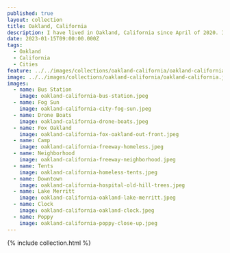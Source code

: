 ```yaml
---
published: true
layout: collection
title: Oakland, California
description: I have lived in Oakland, California since April of 2020. I love it. I don't want to live anywhere else. I live downtown. I am captivated by the culture, people, politics, strenth, beauty, and resilience of this town. I want to spend every moment of my life getting to know this place and it's history.
date: 2023-01-15T09:00:00.000Z
tags:
  - Oakland
  - California
  - Cities
feature: ../../images/collections/oakland-california/oakland-california.jpg
image: ../../images/collections/oakland-california/oakland-california.jpg
images:
  - name: Bus Station
    image: oakland-california-bus-station.jpeg
  - name: Fog Sun
    image: oakland-california-city-fog-sun.jpeg
  - name: Drone Boats
    image: oakland-california-drone-boats.jpeg
  - name: Fox Oakland
    image: oakland-california-fox-oakland-out-front.jpeg
  - name: Camp
    image: oakland-california-freeway-homeless.jpeg
  - name: Neighborhood
    image: oakland-california-freeway-neighborhood.jpeg
  - name: Tents
    image: oakland-california-homeless-tents.jpeg
  - name: Downtown
    image: oakland-california-hospital-old-hill-trees.jpeg
  - name: Lake Merritt
    image: oakland-california-oakland-lake-merritt.jpeg  
  - name: Clock
    image: oakland-california-oakland-clock.jpeg 
  - name: Poppy
    image: oakland-california-poppy-close-up.jpeg                                            
---
```

{% include collection.html %}
